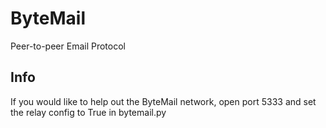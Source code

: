 ByteMail
========

Peer-to-peer Email Protocol

Info
----

If you would like to help out the ByteMail network, open port 5333 and set the relay config to True in bytemail.py
